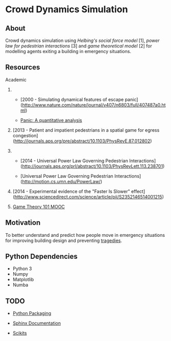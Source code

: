 Crowd Dynamics Simulation
=========================

About
-----
Crowd dynamics simulation using _Helbing's social force model_ [1], _power law for pedestrian interactions_ [3] and _game theoretical model_ [2] for modelling agents exiting a building in emergency situations. 

Resources
---------

Academic 

1. - [2000 - Simulating dynamical features of escape panic]
     (http://www.nature.com/nature/journal/v407/n6803/full/407487a0.html)
   
   - [Panic: A quantitative analysis](http://angel.elte.hu/panic/)
  
2. [2013 - Patient and impatient pedestrians in a spatial game for egress congestion]
   (http://journals.aps.org/pre/abstract/10.1103/PhysRevE.87.012802)

3. - [2014 - Universal Power Law Governing Pedestrian Interactions]
     (http://journals.aps.org/prl/abstract/10.1103/PhysRevLett.113.238701)

   - [Universal Power Law Governing Pedestrian Interactions]
     (http://motion.cs.umn.edu/PowerLaw/)

4. [2014 - Experimental evidence of the "Faster Is Slower" effect]
   (http://www.sciencedirect.com/science/article/pii/S2352146514001215)
   
5. [Game Theory 101 MOOC ](https://www.youtube.com/playlist?list=PLKI1h_nAkaQoDzI4xDIXzx6U2ergFmedo)

Motivation
----------
To better understand and predict how people move in emergency situations for improving building design and preventing [tragedies](https://en.wikipedia.org/wiki/List_of_human_crushes).

Python Dependencies
-------------------
- Python 3
- Numpy
- Matplotlib
- Numba

TODO
----
- [Python Packaging](https://python-packaging-user-guide.readthedocs.org/en/latest/)

- [Sphinx Documentation](http://www.sphinx-doc.org/en/stable/#)

- [Scikits](https://github.com/pv/scikit-example)
